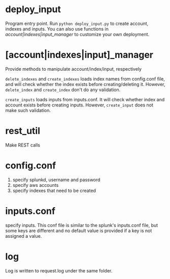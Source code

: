 
# deploy\_input
Program entry point. Run `python deploy_input.py` to create account, indexes and inputs. You can also use functions in *account|indexes|input\_manager* to customize your own deployment.

# [account|indexes|input]\_manager
Provide methods to manipulate account/index/input, respectively

`delete_indexes` and `create_indexes` loads index names from config.conf file, and will check whether the index exists before creating/deleting it. However, `delete_index` and `create_index` don't do any validation.

`create_inputs` loads inputs from inputs.conf. It will check whether index and account exists before creating inputs. However, `create_input` does not make such validation.

# rest\_util
Make REST calls

# config.conf 
1. specify splunkd, username and password 
2. specify aws accounts
3. specify indexes that need to be created

# inputs.conf
specify inputs. This conf file is similar to the splunk's inputs.conf file, but some keys are different and no default value is provided if a key is not assigned a value.

# log
Log is written to request.log under the same folder.
